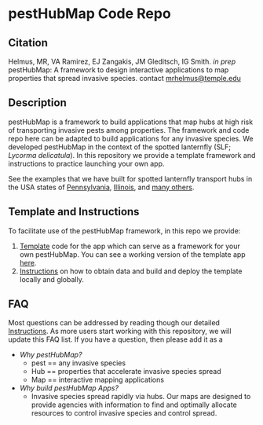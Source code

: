 # pestHubMap Code Repo

<!-- badges: start -->
<!-- badges: end -->

## Citation

Helmus, MR, VA Ramirez, EJ Zangakis, JM Gleditsch, IG Smith. *in prep* pestHubMap: A framework to design
interactive applications to map properties that spread invasive species. contact mrhelmus@temple.edu

## Description

pestHubMap is a framework to build applications that map hubs at high risk of
transporting invasive pests among properties. The framework and code repo here can be adapted to build applications for any invasive species. We developed pestHubMap in the context of the spotted lanternfly (SLF; *Lycorma
delicatula*). In this repository we provide a template framework and instructions to practice launching your own app.

See the examples that we have built for spotted lanternfly transport hubs in the USA states of [Pennsylvania](https://iecolab.org/slfDashboard/pestHubMap/pa_risk.html), [Illinois](https://iecolab.org/slfDashboard/pestHubMap/illinois_risk.html), and [many others](https://iecolab.org/slfDashboard/pestHubMap.html).

## Template and Instructions
To facilitate use of the pestHubMap framework, in this repo we provide:
1. <ins>[Template](https://github.com/ieco-lab/pestHubMap/tree/main/instructions)</ins> code for the app which can serve as a framework for your own pestHubMap. You can see a working version of the template app [here](https://www.iecolab.org/pestHubMap/template/).
2. <ins>[Instructions](https://github.com/ieco-lab/pestHubMap/tree/main/template)</ins> on how to obtain data and build and deploy the template locally and globally.

## FAQ
Most questions can be addressed by reading though our detailed [Instructions](https://github.com/ieco-lab/pestHubMap/tree/main/template). As more users start working with this repository, we will update this FAQ list. If you have a question, then please add it as a  
-   *Why pestHubMap?*
    -   pest == any invasive species
    -   Hub == properties that accelerate invasive species spread
    -   Map == interactive mapping applications
-   *Why build pestHubMap Apps?*
    -   Invasive species spread rapidly via hubs. Our maps are designed to provide agencies with information to find and optimally allocate resources to control invasive species and control spread.





